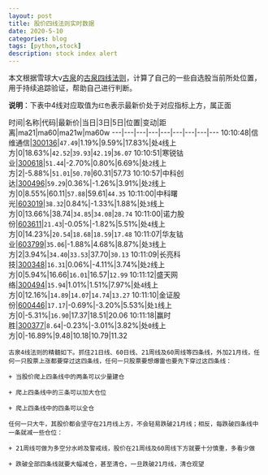 ```yaml
---
layout: post
title: 股价四线法则实时数据
date: 2020-5-10
categories: blog
tags: [python,stock]
description: stock index alert
---
```



本文根据雪球大v[古泉](https://xueqiu.com/u/7148646888)的[古泉四线法则](https://xueqiu.com/7148646888/130498192)，计算了自己的一些自选股当前所处位置，用于持续追踪验证，帮助自己进行判断。

**说明**：下表中4线对应取值为`红色`表示最新价处于对应指标上方，属正面

时间|名称|代码|最新价|当日|3日|5日|位置|变动|距离|ma21|ma60|ma21w|ma60w
---|---|---|---|---|---|---|---|---
10:10:48|信维通信|[300136](https://xueqiu.com/S/SZ300136)|`47.49`|1.19%|9.59%|17.83%|处`4`线上方|0|18.63%|`42.52`|`39.93`|`42.19`|`36.07`
10:10:51|寒锐钴业|[300618](https://xueqiu.com/S/SZ300618)|`51.44`|-2.70%|0.80%|6.69%|处`2`线上方|2|-5.88%|`51.01`|`50.70`|60.31|57.73
10:10:57|中科创达|[300496](https://xueqiu.com/S/SZ300496)|`59.29`|0.36%|-1.26%|3.91%|处`2`线上方|0|8.55%|60.11|`57.88`|59.61|`44.35`
10:11:00|中科曙光|[603019](https://xueqiu.com/S/SH603019)|`38.32`|0.84%|-1.33%|1.88%|处`3`线上方|0|13.66%|38.74|`34.85`|`34.08`|`28.74`
10:11:00|诺力股份|[603611](https://xueqiu.com/S/SH603611)|`21.43`|-0.05%|-1.82%|5.51%|处`4`线上方|0|14.23%|`20.54`|`18.68`|`18.59`|`17.48`
10:11:07|华友钴业|[603799](https://xueqiu.com/S/SH603799)|`35.06`|-1.88%|4.68%|8.87%|处`3`线上方|2|3.94%|`34.40`|`33.53`|37.70|`30.13`
10:11:09|长亮科技|[300348](https://xueqiu.com/S/SZ300348)|`16.31`|0.06%|-4.11%|3.74%|处`2`线上方|0|5.94%|16.66|`16.01`|16.57|`12.99`
10:11:12|盛天网络|[300494](https://xueqiu.com/S/SZ300494)|`15.94`|1.01%|1.51%|7.97%|处`4`线上方|0|12.16%|`14.89`|`14.07`|`14.74`|`13.27`
10:11:10|金证股份|[600446](https://xueqiu.com/S/SH600446)|`17.17`|-0.69%|-3.20%|5.53%|处`1`线上方|0|-5.31%|`16.90`|17.37|18.51|20.06
10:11:18|赢时胜|[300377](https://xueqiu.com/S/SZ300377)|`8.64`|-0.23%|-3.01%|3.82%|处`0`线上方|0|-16.89%|9.48|10.18|10.79|11.32

```
古泉4线法则的精髓如下。抓住21日线、60日线、21周线及60周线等四条线，外加21月线，任何一只股票上涨都要穿过这四条线，任何一只股票要想爆雷也要先下穿过这四条线：

+ 当股价爬上四条线中的两条可以少量建仓

+ 爬上四条线中的三条可以加大仓位

+ 爬上四条线中的四条可以全仓

任何一只大牛，其股价都会坚守在21月线上方，不会轻易跌破21月线；相反，每跌破四条线中一条就减一些仓位：

+ 21周线可做为多空分水岭及警戒线，股价在21周线及60周线下方就要十分慎重，多看少做

+ 跌破全部四条线就要大幅减仓，甚至清仓，一旦跌破21月线，清仓观望
```